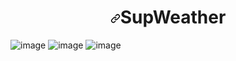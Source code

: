 <h1 align="center"><a id="user-content-aascsurvey" class="anchor" aria-hidden="true" href="#aascsurvey"><svg class="octicon octicon-link" viewBox="0 0 16 16" version="1.1" width="16" height="16" aria-hidden="true"><path fill-rule="evenodd" d="M7.775 3.275a.75.75 0 001.06 1.06l1.25-1.25a2 2 0 112.83 2.83l-2.5 2.5a2 2 0 01-2.83 0 .75.75 0 00-1.06 1.06 3.5 3.5 0 004.95 0l2.5-2.5a3.5 3.5 0 00-4.95-4.95l-1.25 1.25zm-4.69 9.64a2 2 0 010-2.83l2.5-2.5a2 2 0 012.83 0 .75.75 0 001.06-1.06 3.5 3.5 0 00-4.95 0l-2.5 2.5a3.5 3.5 0 004.95 4.95l1.25-1.25a.75.75 0 00-1.06-1.06l-1.25 1.25a2 2 0 01-2.83 0z"></path></svg></a>SupWeather</h1>


![image](https://user-images.githubusercontent.com/10097537/119507424-21bd3680-bd6f-11eb-8477-862ce3f7e1df.png)
![image](https://user-images.githubusercontent.com/10097537/119507498-2c77cb80-bd6f-11eb-82ed-6dc4bf6fe805.png)
![image](https://user-images.githubusercontent.com/10097537/119507585-40233200-bd6f-11eb-85a2-602ce6603382.png)
